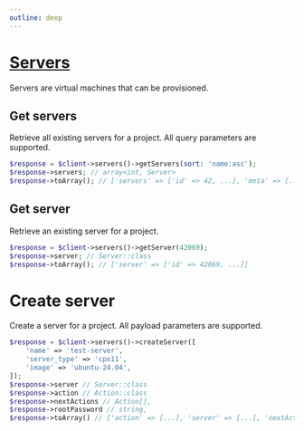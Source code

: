```yaml
---
outline: deep
---
```


# [Servers](https://docs.hetzner.cloud/#servers)

Servers are virtual machines that can be provisioned.

## Get servers

Retrieve all existing servers for a project. All query parameters are supported.

```php
$response = $client->servers()->getServers(sort: 'name:asc');
$response->servers; // array<int, Server>
$response->toArray(); // ['servers' => ['id' => 42, ...], 'meta' => [...]]
```

## Get server

Retrieve an existing server for a project.

```php
$response = $client->servers()->getServer(42069);
$response->server; // Server::class
$response->toArray(); // ['server' => ['id' => 42069, ...]]
```

# Create server

Create a server for a project. All payload parameters are supported.

```php
$response = $client->servers()->createServer([
    'name' => 'test-server',
    'server_type' => 'cpx11',
    'image' => 'ubuntu-24.04',
]);
$response->server // Server::class
$response->action // Action::class
$response->nextActions // Action[],
$response->rootPassword // string,
$response->toArray() // ['action' => [...], 'server' => [...], 'nextActions' => [...]]
```
